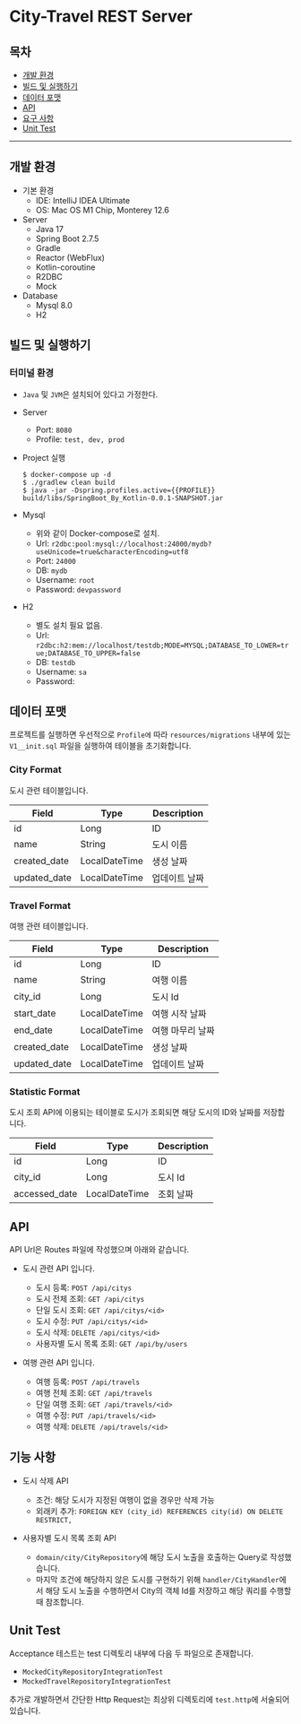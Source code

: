 # City-Travel REST Server
## 목차
- [개발 환경](#개발-환경)
- [빌드 및 실행하기](#빌드-및-실행하기)
- [데이터 포맷](#데이터-포맷)
- [API](#API)
- [요구 사항](#요구-사항)
- [Unit Test](#Unit-Test)

---

## 개발 환경
- 기본 환경
  - IDE: IntelliJ IDEA Ultimate
  - OS: Mac OS M1 Chip, Monterey 12.6
- Server
  - Java 17
  - Spring Boot 2.7.5
  - Gradle
  - Reactor (WebFlux)
  - Kotlin-coroutine
  - R2DBC
  - Mock
- Database
  - Mysql 8.0
  - H2

## 빌드 및 실행하기
### 터미널 환경
- `Java` 및 `JVM`은 설치되어 있다고 가정한다.

- Server
  - Port: `8080`
  - Profile: `test, dev, prod`
  
- Project 실행
  ```
  $ docker-compose up -d
  $ ./gradlew clean build
  $ java -jar -Dspring.profiles.active={{PROFILE}} build/libs/SpringBoot_By_Kotlin-0.0.1-SNAPSHOT.jar 
  ```

- Mysql
  - 위와 같이 Docker-compose로 설치.
  - Url: `r2dbc:pool:mysql://localhost:24000/mydb?useUnicode=true&characterEncoding=utf8`
  - Port: `24000`
  - DB: `mydb`
  - Username: `root`
  - Password: `devpassword`

- H2
  - 별도 설치 필요 없음.
  - Url: `r2dbc:h2:mem://localhost/testdb;MODE=MYSQL;DATABASE_TO_LOWER=true;DATABASE_TO_UPPER=false`
  - DB: `testdb`
  - Username: `sa`
  - Password:

## 데이터 포맷
프로젝트를 실행하면 우선적으로 `Profile에` 따라 `resources/migrations` 내부에 있는
`V1__init.sql` 파일을 실행하여 테이블을 초기화합니다.

### City Format
도시 관련 테이블입니다.

| Field        | Type          | Description |
|--------------|---------------|-------------|
| id           | Long          | ID          |
| name         | String        | 도시 이름       |
| created_date | LocalDateTime | 생성 날짜       |
| updated_date | LocalDateTime | 업데이트 날짜     |

### Travel Format
여행 관련 테이블입니다.

| Field        | Type          | Description |
|--------------|---------------|-------------|
| id           | Long          | ID          |
| name         | String        | 여행 이름       |
| city_id      | Long          | 도시 Id       |
| start_date   | LocalDateTime | 여행 시작 날짜    |
| end_date     | LocalDateTime | 여행 마무리 날짜   |
| created_date | LocalDateTime | 생성 날짜       |
| updated_date | LocalDateTime | 업데이트 날짜     |

### Statistic Format
도시 조회 API에 이용되는 테이블로 도시가 조회되면 해당 도시의 ID와 날짜를 저장합니다. 

| Field         | Type          | Description |
|---------------|---------------|-------------|
| id            | Long          | ID          |
| city_id       | Long          | 도시 Id       |
| accessed_date | LocalDateTime | 조회 날짜       |

## API
API Url은 Routes 파일에 작성했으며 아래와 같습니다.
- 도시 관련 API 입니다.
  - 도시 등록: `POST /api/citys`
  - 도시 전체 조회: `GET /api/citys`
  - 단일 도시 조회: `GET /api/citys/<id>`
  - 도시 수정: `PUT /api/citys/<id>`
  - 도시 삭제: `DELETE /api/citys/<id>`
  - 사용자별 도시 목록 조회: `GET /api/by/users`

- 여행 관련 API 입니다.
  - 여행 등록: `POST /api/travels`
  - 여행 전체 조회: `GET /api/travels`
  - 단일 여행 조회: `GET /api/travels/<id>`
  - 여행 수정: `PUT /api/travels/<id>`
  - 여행 삭제: `DELETE /api/travels/<id>`

## 기능 사항
- 도시 삭제 API
  - 조건: 해당 도시가 지정된 여행이 없을 경우만 삭제 가능
  - 외래키 추가: `FOREIGN KEY (city_id) REFERENCES city(id) ON DELETE RESTRICT,`

- 사용자별 도시 목록 조회 API
  - `domain/city/CityRepository`에 해당 도시 노출을 호출하는 Query로 작성했습니다.
  - 마지막 조건에 해당하지 않은 도시를 구현하기 위해 `handler/CityHandler`에서 해당 도시 노출을 수행하면서 City의 객체 Id를 저장하고 해당 쿼리를 수행할 때 참조합니다.

## Unit Test
Acceptance 테스트는 test 디렉토리 내부에 다음 두 파일으로 존재합니다.
- `MockedCityRepositoryIntegrationTest`
- `MockedTravelRepositoryIntegrationTest`

추가로 개발하면서 간단한 Http Request는 최상위 디렉토리에 `test.http`에 서술되어 있습니다.